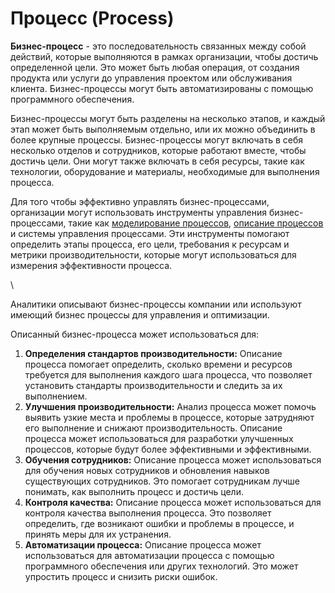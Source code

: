 # Процесс (Process)

**Бизнес-процесс** - это последовательность связанных между собой действий, которые выполняются в рамках организации, чтобы достичь определенной цели. Это может быть любая операция, от создания продукта или услуги до управления проектом или обслуживания клиента. Бизнес-процессы могут быть автоматизированы с помощью программного обеспечения.

Бизнес-процессы могут быть разделены на несколько этапов, и каждый этап может быть выполняемым отдельно, или их можно объединить в более крупные процессы. Бизнес-процессы могут включать в себя несколько отделов и сотрудников, которые работают вместе, чтобы достичь цели. Они могут также включать в себя ресурсы, такие как технологии, оборудование и материалы, необходимые для выполнения процесса.

Для того чтобы эффективно управлять бизнес-процессами, организации могут использовать инструменты управления бизнес-процессами, такие как [моделирование процессов](modelirovanie-processov.md), [описание процессов](opisanie-processov.md) и системы управления процессами. Эти инструменты помогают определить этапы процесса, его цели, требования к ресурсам и метрики производительности, которые могут использоваться для измерения эффективности процесса.

\




Аналитики описывают бизнес-процессы компании или используют имеющий бизнес процессы для управления и оптимизации.

Описанный бизнес-процесса может использоваться для:

1. **Определения стандартов производительности:** Описание процесса помогает определить, сколько времени и ресурсов требуется для выполнения каждого шага процесса, что позволяет установить стандарты производительности и следить за их выполнением.
2. **Улучшения производительности:** Анализ процесса может помочь выявить узкие места и проблемы в процессе, которые затрудняют его выполнение и снижают производительность. Описание процесса может использоваться для разработки улучшенных процессов, которые будут более эффективными и эффективными.
3. **Обучения сотрудников:** Описание процесса может использоваться для обучения новых сотрудников и обновления навыков существующих сотрудников. Это помогает сотрудникам лучше понимать, как выполнить процесс и достичь цели.
4. **Контроля качества:** Описание процесса может использоваться для контроля качества выполнения процесса. Это позволяет определить, где возникают ошибки и проблемы в процессе, и принять меры для их устранения.
5. **Автоматизации процесса:** Описание процесса может использоваться для автоматизации процесса с помощью программного обеспечения или других технологий. Это может упростить процесс и снизить риски ошибок.

